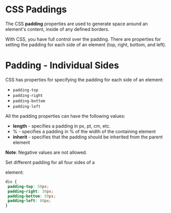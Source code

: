 # CSS Paddings

The CSS **padding** properties are used to generate space around an element's content, inside of any defined borders.

With CSS, you have full control over the padding. There are properties for setting the padding for each side of an element (top, right, bottom, and left).

# Padding - Individual Sides

CSS has properties for specifying the padding for each side of an element:

- `padding-top`
- `padding-right`
- `padding-bottom`
- `padding-left`

All the padding properties can have the following values:

- **length** - specifies a padding in px, pt, cm, etc.
- % - specifies a padding in % of the width of the containing element
- **inherit** - specifies that the padding should be inherited from the parent element

**Note**: Negative values are not allowed.

Set different padding for all four sides of a <div> element:

```css
div {
 padding-top: 50px;
 padding-right: 30px;
 padding-bottom: 50px;
 padding-left: 80px;
}
```